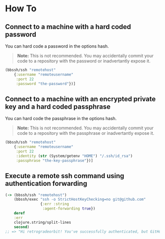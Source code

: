 # How To

## Connect to a machine with a hard coded password

You can hard code a password in the options hash.

> **Note:** This is not recommended. You may accidentally commit your code to a repository with the password or inadvertantly expose it.

```clojure
(bbssh/ssh "remotehost"
    {:username "remoteusername"
     :port 22
     :password "the-password"})]
```

## Connect to a machine with an encrypted private key and a hard coded passphrase

You can hard code the passphrase in the options hash.

> **Note:** This is not recommended. You may accidentally commit your code to a repository with the passphrase or inadvertantly expose it.

```clojure
(bbssh/ssh "remotehost"
    {:username "remoteusername"
     :port 22
     :identity (str (System/getenv "HOME") "/.ssh/id_rsa")
     :passphrase "the-key-passphrase"})]
```

## Execute a remote ssh command using authentication forwarding

```clojure
(-> (bbssh/ssh "remotehost")
    (bbssh/exec "ssh -o StrictHostKeyChecking=no git@github.com"
                {:err :string
                 :agent-forwarding true})
    deref
    :err
    clojure.string/split-lines
    second)
;; => "Hi retrogradeorbit! You've successfully authenticated, but GitHub does not provide shell access.\n"
```
